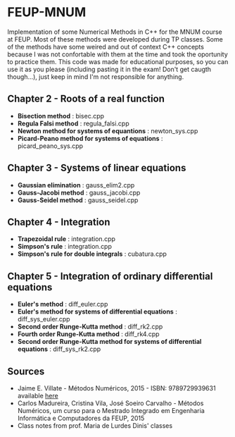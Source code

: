 # FEUP-MNUM
Implementation of some Numerical Methods in C++ for the MNUM course at FEUP.
Most of these methods were developed during TP classes. Some of the methods have some weired and out of context C++ concepts because I was not confortable with them at the time and took the oportunity to practice them. 
This code was made for educational purposes, so you can use it as you please (including pasting it in the exam! Don't get caugth though...), just keep in mind I'm not responsible for anything.   


## Chapter 2 - Roots of a real function
  * **Bisection method** : bisec.cpp
  * **Regula Falsi method** :  regula_falsi.cpp
  * **Newton method for systems of equantions** : newton_sys.cpp
  * **Picard-Peano method for systems of equations** : picard_peano_sys.cpp 

## Chapter 3 - Systems of linear equations
  * **Gaussian elimination** : gauss_elim2.cpp
  * **Gauss-Jacobi method** : gauss_jacobi.cpp
  * **Gauss-Seidel method** : gauss_seidel.cpp


## Chapter 4 - Integration
  * **Trapezoidal rule** : integration.cpp
  * **Simpson's rule** : integration.cpp
  * **Simpson's rule for double integrals** : cubatura.cpp


## Chapter 5 - Integration of ordinary differential equations
  * **Euler's method** : diff_euler.cpp
  * **Euler's method for systems of differential equations** : diff_sys_euler.cpp
  * **Second order Runge-Kutta method** : diff_rk2.cpp
  * **Fourth order Runge-Kutta method** : diff_rk4.cpp
  * **Second order Runge-Kutta method for systems of differential equations** : diff_sys_rk2.cpp


## Sources 
  * Jaime E. Villate - Métodos Numéricos, 2015 - ISBN: 9789729939631 available [here](https://def.fe.up.pt/numericos/index.html) 
  * Carlos Madureira, Cristina Vila, José Soeiro Carvalho - Métodos Numéricos, um curso para o Mestrado  Integrado em Engenharia Informática e Computadores da FEUP, 2015
  * Class notes from prof. Maria de Lurdes Dinis' classes  
